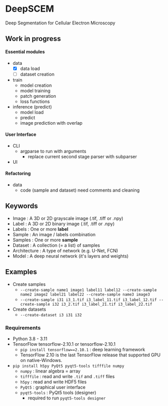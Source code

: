 # DeepSCEM
Deep Segmentation for Cellular Electron Microscopy


## Work in progress
#### Essential modules

* data
  * [x] data load
  * [ ] dataset creation
* train
  * model creation
  * model training
  * patch generation
  * loss functions
* inference (predict)
  * model load
  * predict
  * image prediction with overlap

#### User Interface

* CLI
  * argparse to run with arguments
    * replace current second stage parser with subparser
* UI

#### Refactoring

* data
  * code (sample and dataset) need comments and cleaning


## Keywords
* Image : A 3D or 2D grayscale image (.tif, .tiff or .npy)
* Label : A 3D or 2D binary image (.tif, .tiff or .npy)
* Labels : One or more **label**
* Sample : An image / labels combination
* Samples : One or more **sample**
* Dataset : A collection (= a list) of samples
* Architecture : A type of network (e.g. U-Net, FCN)
* Model : A deep neural network (it's layers and weights)


## Examples
* Create samples
  * `--create-sample name1 image1 label11 label12 --create-sample name2 image2 label21 label22 --create-sample name3 image3`
  * `--create-sample i31 i3_1.tif i3_label_11.tif i3_label_12.tif --create-sample i32 i3_2.tif i3_label_21.tif i3_label_22.tif`
* Create datasets
  * `--create-dataset i3 i31 i32`


### Requirements
* Python 3.8 - 3.11
* TensorFlow tensorflow-2.10.1 or tensorflow-2.10.1
  * `pip install tensorflow==2.10.1` : deep learning framework
  * TensorFlow 2.10 is the last TensorFlow release that supported GPU on native-Windows.
* `pip install h5py PyQt5 pyqt5-tools tifffile numpy`
  * `numpy` : linear algebra = array
  * `tifffile` : read and write `.tif` and `.tiff` files
  * `h5py` : read and write HDF5 files
  * `PyQt5` : graphical user interface
  * `pyqt5-tools` : PyQt5 tools (designer)
    * required to run `pyqt5-tools designer`
